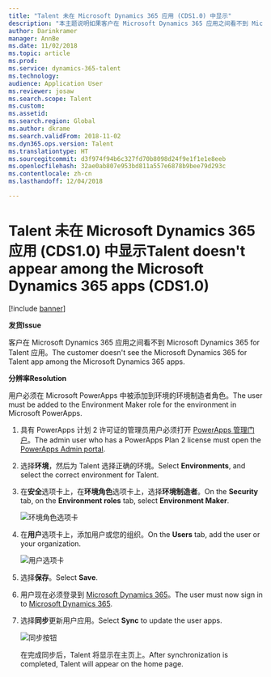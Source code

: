```yaml
---
title: "Talent 未在 Microsoft Dynamics 365 应用 (CDS1.0) 中显示"
description: "本主题说明如果客户在 Microsoft Dynamics 365 应用之间看不到 Microsoft Dynamics 365 for Talent 应用该做什么。"
author: Darinkramer
manager: AnnBe
ms.date: 11/02/2018
ms.topic: article
ms.prod: 
ms.service: dynamics-365-talent
ms.technology: 
audience: Application User
ms.reviewer: josaw
ms.search.scope: Talent
ms.custom: 
ms.assetid: 
ms.search.region: Global
ms.author: dkrame
ms.search.validFrom: 2018-11-02
ms.dyn365.ops.version: Talent
ms.translationtype: HT
ms.sourcegitcommit: d3f974f94b6c327fd70b8098d24f9e1f1e1e8eeb
ms.openlocfilehash: 32ae0ab807e953bd811a557e6878b9bee79d293c
ms.contentlocale: zh-cn
ms.lasthandoff: 12/04/2018

---
```


# <a name="talent-doesnt-appear-among-the-microsoft-dynamics-365-apps-cds10"></a><span data-ttu-id="0efdb-103">Talent 未在 Microsoft Dynamics 365 应用 (CDS1.0) 中显示</span><span class="sxs-lookup"><span data-stu-id="0efdb-103">Talent doesn't appear among the Microsoft Dynamics 365 apps (CDS1.0)</span></span>

[!include [banner](includes/banner.md)]

<span data-ttu-id="0efdb-104">**发货**</span><span class="sxs-lookup"><span data-stu-id="0efdb-104">**Issue**</span></span>

<span data-ttu-id="0efdb-105">客户在 Microsoft Dynamics 365 应用之间看不到 Microsoft Dynamics 365 for Talent 应用。</span><span class="sxs-lookup"><span data-stu-id="0efdb-105">The customer doesn't see the Microsoft Dynamics 365 for Talent app among the Microsoft Dynamics 365 apps.</span></span>

<span data-ttu-id="0efdb-106">**分辨率**</span><span class="sxs-lookup"><span data-stu-id="0efdb-106">**Resolution**</span></span>

<span data-ttu-id="0efdb-107">用户必须在 Microsoft PowerApps 中被添加到环境的环境制造者角色。</span><span class="sxs-lookup"><span data-stu-id="0efdb-107">The user must be added to the Environment Maker role for the environment in Microsoft PowerApps.</span></span>

1. <span data-ttu-id="0efdb-108">具有 PowerApps 计划 2 许可证的管理员用户必须打开 [PowerApps 管理门户](https://preview.admin.powerapps.com/)。</span><span class="sxs-lookup"><span data-stu-id="0efdb-108">The admin user who has a PowerApps Plan 2 license must open the [PowerApps Admin portal](https://preview.admin.powerapps.com/).</span></span>
2. <span data-ttu-id="0efdb-109">选择**环境**，然后为 Talent 选择正确的环境。</span><span class="sxs-lookup"><span data-stu-id="0efdb-109">Select **Environments**, and select the correct environment for Talent.</span></span>
3. <span data-ttu-id="0efdb-110">在**安全**选项卡上，在**环境角色**选项卡上，选择**环境制造者**。</span><span class="sxs-lookup"><span data-stu-id="0efdb-110">On the **Security** tab, on the **Environment roles** tab, select **Environment Maker**.</span></span>

    ![环境角色选项卡](media/environment-roles.png)

4. <span data-ttu-id="0efdb-112">在**用户**选项卡上，添加用户或您的组织。</span><span class="sxs-lookup"><span data-stu-id="0efdb-112">On the **Users** tab, add the user or your organization.</span></span>

    ![用户选项卡](media/environment-maker.png)

5. <span data-ttu-id="0efdb-114">选择**保存**。</span><span class="sxs-lookup"><span data-stu-id="0efdb-114">Select **Save**.</span></span>
6. <span data-ttu-id="0efdb-115">用户现在必须登录到 [Microsoft Dynamics 365](https://home.dynamics.com/)。</span><span class="sxs-lookup"><span data-stu-id="0efdb-115">The user must now sign in to [Microsoft Dynamics 365](https://home.dynamics.com/).</span></span>
7. <span data-ttu-id="0efdb-116">选择**同步**更新用户应用。</span><span class="sxs-lookup"><span data-stu-id="0efdb-116">Select **Sync** to update the user apps.</span></span>

    ![同步按钮](media/get-more.png)

    <span data-ttu-id="0efdb-118">在完成同步后，Talent 将显示在主页上。</span><span class="sxs-lookup"><span data-stu-id="0efdb-118">After synchronization is completed, Talent will appear on the home page.</span></span>

